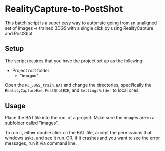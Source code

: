 # RealityCapture-to-PostShot
This batch script is a super easy way to automate going from an unaligned set of images -> trained 3DGS with a single click by using RealityCapture and PostShot.

## Setup

The script requires that you have the project set up as the following:
- Project root folder
  - "images"

Open the `RC_3DGS_train.BAT` and change the directories, specifically the `RealityCaptureExe`, `PostShotEXE`, and `SettingsFolder` to local ones.

## Usage

Place the BAT file into the root of a project. Make sure the images are in a subfolder called "images". 

To run it, either double click on the BAT file, accept the permissions that windows asks, and see it run. OR, if it crashes and you want to see the error messages, run it via command line.
